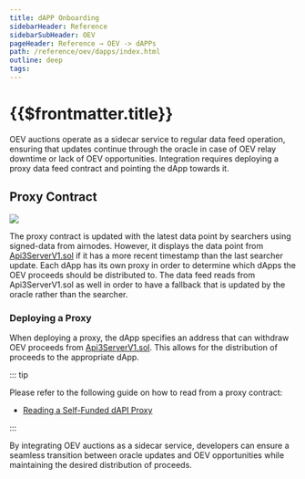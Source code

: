 ```yaml
---
title: dAPP Onboarding
sidebarHeader: Reference
sidebarSubHeader: OEV
pageHeader: Reference → OEV -> dAPPs
path: /reference/oev/dapps/index.html
outline: deep
tags:
---
```


<PageHeader/>

<SearchHighlight/>

# {{$frontmatter.title}}

OEV auctions operate as a sidecar service to regular data feed operation,
ensuring that updates continue through the oracle in case of OEV relay downtime
or lack of OEV opportunities. Integration requires deploying a proxy data feed
contract and pointing the dApp towards it.

## Proxy Contract

<div>
  <img src="/reference/oev/assets/dAPI.png" />
</div>

The proxy contract is updated with the latest data point by searchers using
signed-data from airnodes. However, it displays the data point from
[Api3ServerV1.sol](https://dapi-docs.api3.org/reference/dapis/understand/read-dapis.htmls)
if it has a more recent timestamp than the last searcher update. Each dApp has
its own proxy in order to determine which dApps the OEV proceeds
should be distributed to. The data feed reads from Api3ServerV1.sol as well in order to have a fallback that is updated by the oracle rather than the searcher.

### Deploying a Proxy

When deploying a proxy, the dApp specifies an address that can withdraw OEV
proceeds from
[Api3ServerV1.sol](https://dapi-docs.api3.org/reference/dapis/understand/read-dapis.htmls).
This allows for the distribution of proceeds to the appropriate dApp.

::: tip

Please refer to the following guide on how to read from a proxy contract:

- [Reading a Self-Funded dAPI Proxy](https://dapi-docs.api3.org/guides/dapis/read-self-funded-dapi/)

:::

By integrating OEV auctions as a sidecar service, developers can ensure a
seamless transition between oracle updates and OEV opportunities while
maintaining the desired distribution of proceeds.